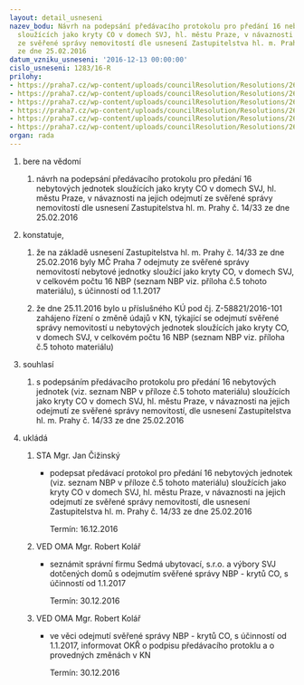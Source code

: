 ```yaml
---
layout: detail_usneseni
nazev_bodu: Návrh na podepsání předávacího protokolu pro předání 16 nebytových jednotek
  sloužících jako kryty CO v domech SVJ, hl. městu Praze, v návaznosti na jejich odejmutí
  ze svěřené správy nemovitostí dle usnesení Zastupitelstva hl. m. Prahy č. 14/33
  ze dne 25.02.2016
datum_vzniku_usneseni: '2016-12-13 00:00:00'
cislo_usneseni: 1283/16-R
prilohy:
- https://praha7.cz/wp-content/uploads/councilResolution/Resolutions/26977/export/01_PPkrytyCOodsvereni~146463.docx
- https://praha7.cz/wp-content/uploads/councilResolution/Resolutions/26977/export/02_PPkrytyCOodsvereni~146462.rtf
- https://praha7.cz/wp-content/uploads/councilResolution/Resolutions/26977/export/03_PPkrytyCOodsvereni~146461.pdf
- https://praha7.cz/wp-content/uploads/councilResolution/Resolutions/26977/export/04_PPkrytyCOodsvereni~146460.pdf
- https://praha7.cz/wp-content/uploads/councilResolution/Resolutions/26977/export/05_PPkrytyCOodsvereni~146459.pdf
- https://praha7.cz/wp-content/uploads/councilResolution/Resolutions/26977/export/export~297087.pdf
organ: rada
---
```

<ol id="urzList" class="urzList_view"><li id="" class="urzClass1"><span name="1">bere na vědomí</span><ol class="urzOlClass"><li style="text-align: left;" id="" class="urzClass2"><span><p>návrh na podepsání předávacího protokolu pro předání 16 nebytových jednotek sloužících jako kryty CO v domech SVJ, hl. městu Praze, v návaznosti na jejich odejmutí ze svěřené správy nemovitostí dle usnesení Zastupitelstva hl. m. Prahy č. 14/33 ze dne 25.02.2016</p></span></li></ol></li><li id="" class="urzClass1"><span name="50">konstatuje,</span><ol class="urzOlClass"><li style="text-align: left;" id="" class="urzClass2"><span><p>že na základě usnesení Zastupitelstva hl. m. Prahy č. 14/33 ze dne 25.02.2016 byly MČ Praha 7 odejmuty ze svěřené správy nemovitostí nebytové jednotky sloužící jako kryty CO, v domech SVJ, v celkovém počtu 16 NBP (seznam NBP viz. příloha č.5 tohoto materiálu), s účinností od 1.1.2017<br></p></span></li><li style="text-align: left;" id="" class="urzClass2"><span><p>že dne 25.11.2016 bylo u příslušného KÚ pod čj. Z-58821/2016-101 zahájeno řízení o změně údajů v KN, týkající se odejmutí svěřené správy nemovitostí u nebytových jednotek sloužících jako kryty CO, v domech SVJ, v celkovém počtu 16 NBP (seznam NBP viz. příloha č.5 tohoto materiálu)</p></span></li></ol></li><li id="" class="urzClass1"><span name="26">souhlasí</span><ol class="urzOlClass"><li style="text-align: left;" id="" class="urzClass2"><span><p>s podepsáním předávacího protokolu pro předání 16 nebytových jednotek (viz. seznam NBP v příloze č.5 tohoto materiálu) sloužících jako kryty CO v domech SVJ, hl. městu Praze, v návaznosti na jejich odejmutí ze svěřené správy nemovitostí, dle usnesení Zastupitelstva hl. m. Prahy č. 14/33 ze dne 25.02.2016<br></p></span></li></ol></li><li class="urzClass1" id="urzUkoly"><span name="1">ukládá</span><ol class="urzOlClass"><li class="urzClass2"><span><p>STA Mgr. Jan Čižinský</p></span><ul class="urzUlClass"><li class="urzClass3"><span><p>podepsat předávací protokol pro předání 16 nebytových jednotek (viz. seznam NBP v příloze č.5 tohoto materiálu) sloužících jako kryty CO v domech SVJ, hl. městu Praze, v návaznosti na jejich odejmutí ze svěřené správy nemovitostí, dle usnesení Zastupitelstva hl. m. Prahy č. 14/33 ze dne 25.02.2016</p></span><span class="urzUkolTermin">  Termín:&nbsp;16.12.2016</span></li></ul></li><li class="urzClass2"><span><p>VED OMA Mgr. Robert Kolář</p></span><ul class="urzUlClass"><li class="urzClass3"><span><p>seznámit správní firmu Sedmá ubytovací, s.r.o. a výbory SVJ dotčených domů s odejmutím svěřené správy NBP - krytů CO, s účinností od 1.1.2017</p></span><span class="urzUkolTermin">  Termín:&nbsp;30.12.2016</span></li></ul></li><li class="urzClass2"><span><p>VED OMA Mgr. Robert Kolář</p></span><ul class="urzUlClass"><li class="urzClass3"><span><p>ve věci odejmutí svěřené správy NBP - krytů CO, s účinností od 1.1.2017, informovat OKŘ o podpisu předávacího protoklu a o provedných změnách v KN</p></span><span class="urzUkolTermin">  Termín:&nbsp;30.12.2016</span></li></ul></li></ol></li></ol>